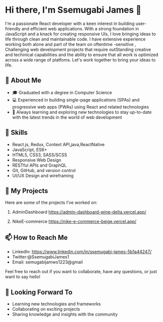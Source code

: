 # Hi there, I'm Ssemugabi James 👋

I'm a passionate React developer with a keen interest in building user-friendly and efficient web applications. With a strong foundation in JavaScript and a knack for creating responsive UIs, I love bringing ideas to life through clean and maintainable code. I have extensive experience working both alone  and part of the team on oftentime -sensitive , Challenging web development projects that require outStanding  creative and techinical  capabilities and the ability to ensure that all work is optimized across a wide range of platfoms. Let's work together to bring your ideas to life.

## 🚀 About Me

- 🎓 Graduated with a degree in Computer Science
- 💻 Experienced in building single-page applications (SPAs) and progressive web apps (PWAs) using React and related technologies
- 🌱 Always learning and exploring new technologies to stay up-to-date with the latest trends in the world of web development

## 🔧 Skills

- React.js, Redux, Context API,java,ReactNative 
- JavaScript, ES6+
- HTML5, CSS3, SASS/SCSS
- Responsive Web Design
- RESTful APIs and GraphQL
- Git, GitHub, and version control
- UI/UX Design and wireframing

## 🔭 My Projects

Here are some of the projects I've worked on:

1. AdminDashboard https://admin-dashboard-wine-delta.vercel.app/

2. NikeE-commerce https://nike-e-commerce-beige.vercel.app/

## 📫 How to Reach Me

- LinkedIn: https://www.linkedin.com/in/ssemugabi-james-5b1a44247/
- Twitter:@SsemugabiJames1
- Email: semugabijamws1223@gmail

Feel free to reach out if you want to collaborate, have any questions, or just want to say hello!

## 🌱 Looking Forward To

- Learning new technologies and frameworks
- Collaborating on exciting projects
- Sharing knowledge and insights with the community















<!--
**ssemugabijames/ssemugabijames** is a ✨ _special_ ✨ repository because its `README.md` (this file) appears on your GitHub profile.

Here are some ideas to get you started:

- 🔭 I’m currently working on ...
- 🌱 I’m currently learning ...
- 👯 I’m looking to collaborate on ...
- 🤔 I’m looking for help with ...
- 💬 Ask me about ...
- 📫 How to reach me: ...
- 😄 Pronouns: ...
- ⚡ Fun fact: ...
-->
